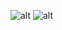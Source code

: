 ![alt](https://raw.githubusercontent.com/hellzerg/optimizer/master/images/1.PNG)
![alt](https://raw.githubusercontent.com/hellzerg/optimizer/master/images/2.PNG)
